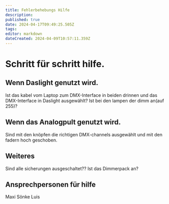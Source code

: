 ```yaml
---
title: Fehlerbehebungs Hilfe
description: 
published: true
date: 2024-04-17T09:49:25.505Z
tags: 
editor: markdown
dateCreated: 2024-04-09T10:57:11.359Z
---
```


# Schritt für schritt hilfe.
## Wenn Daslight genutzt wird.
Ist das kabel vom Laptop zum DMX-Interface in beiden drinnen und das DMX-Interface in Daslight ausgewählt?
Ist bei den lampen der dimm an(auf 255)?
## Wenn das Analogpult genutzt wird.
Sind mit den knöpfen die richtigen DMX-channels ausgewählt und mit den fadern hoch geschoben.
## Weiteres
Sind alle sicherungen ausgeschaltet??
Ist das Dimmerpack an?
## Ansprechpersonen für hilfe
Maxi
Sönke
Luis